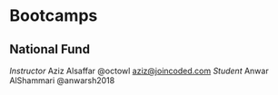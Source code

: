 # Bootcamps

## National Fund
*Instructor* Aziz Alsaffar @octowl aziz@joincoded.com
*Student* Anwar AlShammari @anwarsh2018
